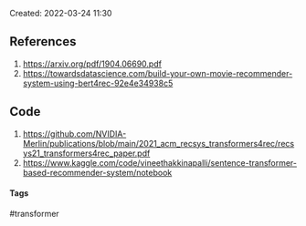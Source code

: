 Created: 2022-03-24 11:30

## References
1. https://arxiv.org/pdf/1904.06690.pdf
2. https://towardsdatascience.com/build-your-own-movie-recommender-system-using-bert4rec-92e4e34938c5

## Code
1. https://github.com/NVIDIA-Merlin/publications/blob/main/2021_acm_recsys_transformers4rec/recsys21_transformers4rec_paper.pdf
2. https://www.kaggle.com/code/vineethakkinapalli/sentence-transformer-based-recommender-system/notebook


#### Tags
#transformer